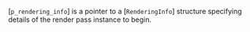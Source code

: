 [`p_rendering_info`] is a pointer to a [`RenderingInfo`] structure
specifying details of the render pass instance to begin.
